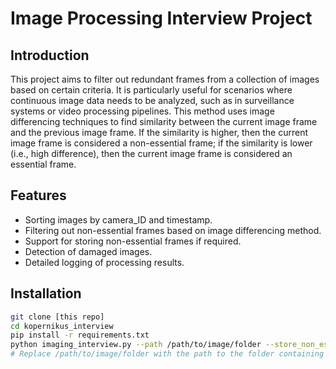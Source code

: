 # Image Processing Interview Project

## Introduction
This project aims to filter out redundant frames from a collection of images based on certain criteria. It is particularly useful for scenarios where continuous image data needs to be analyzed, such as in surveillance systems or video processing pipelines. This method uses image differencing techniques to find similarity between the current image frame and the previous image frame. If the similarity is higher, then the current image frame is considered a non-essential frame; if the similarity is lower (i.e., high difference), then the current image frame is considered an essential frame.

## Features
- Sorting images by camera_ID and timestamp.
- Filtering out non-essential frames based on image differencing method.
- Support for storing non-essential frames if required.
- Detection of damaged images.
- Detailed logging of processing results.

## Installation

```bash
git clone [this repo]
cd kopernikus_interview
pip install -r requirements.txt
python imaging_interview.py --path /path/to/image/folder --store_non_ess_frames
# Replace /path/to/image/folder with the path to the folder containing the image files. Use the --store_non_ess_frames flag to store non-essential frames.
```
